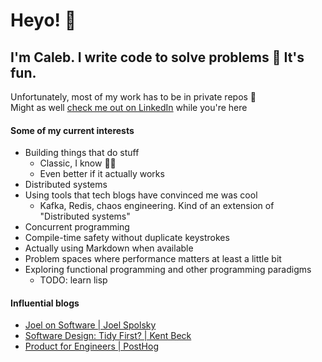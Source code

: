 # Heyo! 👋
## I'm Caleb. I write code to solve problems 📐 It's fun.
Unfortunately, most of my work has to be in private repos 🙁  
Might as well [check me out on LinkedIn](https://www.linkedin.com/in/CalebJ-Smith) while you're here

#### Some of my current interests
- Building things that do stuff
  - Classic, I know 🤷‍♂️
  - Even better if it actually works
- Distributed systems
- Using tools that tech blogs have convinced me was cool
  - Kafka, Redis, chaos engineering. Kind of an extension of "Distributed systems"
- Concurrent programming
- Compile-time safety without duplicate keystrokes
- Actually using Markdown when available 
- Problem spaces where performance matters at least a little bit
- Exploring functional programming and other programming paradigms
  - TODO: learn lisp
 
#### Influential blogs
- [Joel on Software | Joel Spolsky](https://www.joelonsoftware.com/)
- [Software Design: Tidy First? | Kent Beck](https://tidyfirst.substack.com/)
- [Product for Engineers | PostHog](https://newsletter.posthog.com/)



<!--
**CalebJ-Smith/CalebJ-Smith** is a ✨ _special_ ✨ repository because its `README.md` (this file) appears on your GitHub profile.

Here are some ideas to get you started:

- 🔭 I’m currently working on ...
- 🌱 I’m currently learning ...
- 👯 I’m looking to collaborate on ...
- 🤔 I’m looking for help with ...
- 💬 Ask me about ...
- 📫 How to reach me: ...
- 😄 Pronouns: ...
- ⚡ Fun fact: ...
-->
